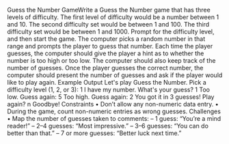 Guess the Number GameWrite a Guess the Number game that has three levels of difficulty. The first level of difficulty would be a number between 1 and 10. The second difficulty set would be between 1 and 100. The third difficulty set would be between 1 and 1000. Prompt for the difficulty level, and then start the game. The computer picks a random number in that range and prompts the player to guess that number. Each time the player guesses, the computer should give the player a hint as to whether the number is too high or too low. The computer should also keep track of the number of guesses. Once the player guesses the correct number, the computer should present the number of guesses and ask if the player would like to play again. Example Output Let's play Guess the Number. Pick a difficulty level (1, 2, or 3): 1 I have my number. What's your guess? 1 Too low. Guess again: 5 Too high. Guess again: 2 You got it in 3 guesses! Play again? n Goodbye! Constraints • Don’t allow any non-numeric data entry. • During the game, count non-numeric entries as wrong guesses. Challenges • Map the number of guesses taken to comments: – 1 guess: “You’re a mind reader!” – 2–4 guesses: “Most impressive.” – 3–6 guesses: “You can do better than that.” – 7 or more guesses: “Better luck next time.”